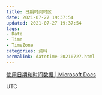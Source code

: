 ```yaml
---
title: 日期时间时区
date: 2021-07-27 19:37:54
updated: 2021-07-27 19:37:54
tags: 
- Date
- Time
- TimeZone
categories: 资料
permalink: datetime-20210727.html
---
```


[使用日期和时间数据 | Microsoft Docs](https://docs.microsoft.com/zh-cn/previous-versions/sql/sql-server-2008-r2/ms180878(v=sql.105))

UTC
